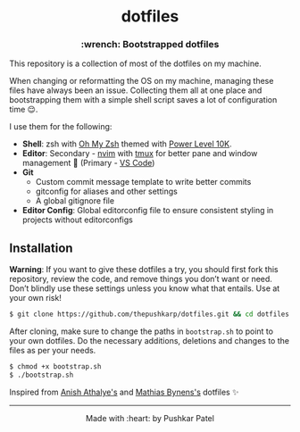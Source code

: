 <h1 align='center'>dotfiles</h1>
<h3 align='center'>:wrench: Bootstrapped dotfiles</h3>

This repository is a collection of most of the dotfiles on my machine.

When changing or reformatting the OS on my machine, managing these files have always been an issue.
Collecting them all at one place and bootstrapping them with a simple shell script saves a lot of configuration time :relieved:.

I use them for the following:
- **Shell**: zsh with [Oh My Zsh](https://github.com/ohmyzsh/ohmyzsh) themed with [Power Level 10K](https://github.com/romkatv/powerlevel10k).
- **Editor**: Secondary - [nvim](https://neovim.io/) with [tmux](https://github.com/tmux/tmux/wiki) for better pane and window management :muscle: (Primary - [VS Code](https://howivscode.com/thepushkarp))
- **Git**
  + Custom commit message template to write better commits
  + gitconfig for aliases and other settings
  + A global gitignore file
- **Editor Config**: Global editorconfig file to ensure consistent styling in projects without editorconfigs

<h2>Installation</h2>

**Warning**: If you want to give these dotfiles a try, you should first fork this repository, review the code, and remove things you don’t want or need.
Don’t blindly use these settings unless you know what that entails. Use at your own risk!

```sh
$ git clone https://github.com/thepushkarp/dotfiles.git && cd dotfiles
```

After cloning, make sure to change the paths in `bootstrap.sh` to point to your own dotfiles.
Do the necessary additions, deletions and changes to the files as per your needs.

```sh
$ chmod +x bootstrap.sh
$ ./bootstrap.sh
```

Inspired from [Anish Athalye's](https://github.com/anishathalye/dotfiles) and [Mathias Bynens's](https://github.com/mathiasbynens/dotfiles) dotfiles :sparkles:

---

<p align='center'>Made with :heart: by Pushkar Patel</p>
